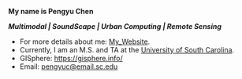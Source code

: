 **My name is Pengyu Chen<br>**

***Multimodal | SoundScape | Urban Computing | Remote Sensing*** <be>

- For more details about me: [My_Website](https://pengyu-gis.github.io/).<br>
- Currently, I am an M.S. and TA at the [University of South Carolina](https://sc.edu/study/colleges_schools/artsandsciences/geography/index.php).
- GISphere: https://gisphere.info/
- Email: pengyuc@email.sc.edu
